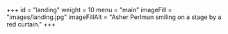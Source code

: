 +++
id = "landing"
weight = 10
menu = "main"
imageFill = "images/landing.jpg"
imageFillAlt = "Asher Perlman smiling on a stage by a red curtain."
+++


